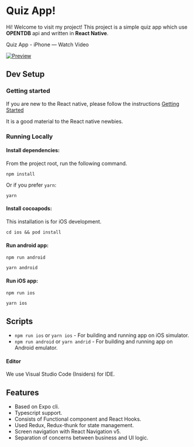 # Quiz App!

Hi! Welcome to visit my project! This project is a simple quiz app which use **OPENTDB** api and written in **React Native**.

Quiz App - iPhone — Watch Video

[![Preview](https://cdn.loom.com/sessions/thumbnails/74c2dfe31552415281ee203905ce75fa-with-play.gif)](https://www.loom.com/share/74c2dfe31552415281ee203905ce75fa)

## Dev Setup

### Getting started

If you are new to the React native, please follow the instructions [Getting Started](https://reactnative.dev/docs/environment-setup)

It is a good material to the React native newbies.

### Running Locally

#### Install dependencies:

From the project root, run the following command.

```
npm install

```

Or if you prefer `yarn`:

```
yarn

```

#### Install cocoapods:

This installation is for iOS development.

```
cd ios && pod install

```

#### Run android app:

```
npm run android

```

```
yarn android

```

#### Run iOS app:

```
npm run ios

```

```
yarn ios

```

## Scripts

- `npm run ios` or `yarn ios` - For building and running app on iOS simulator.
- `npm run android` or `yarn andrid` - For building and running app on Android emulator.

#### Editor

We use Visual Studio Code (Insiders) for IDE.

## Features

- Based on Expo cli.
- Typescript support.
- Consists of Functional component and React Hooks.
- Used Redux, Redux-thunk for state management.
- Screen navigation with React Navigation v5.
- Separation of concerns between business and UI logic.
